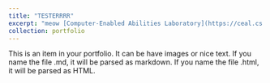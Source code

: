 ```yaml
---
title: "TESTERRRR"
excerpt: "meow [Computer-Enabled Abilities Laboratory](https://ceal.cs.columbia.edu).<br/><img src='/images/Tennis_Screenshot.jpg'>"
collection: portfolio
---
```


This is an item in your portfolio. It can be have images or nice text. If you name the file .md, it will be parsed as markdown. If you name the file .html, it will be parsed as HTML. 
